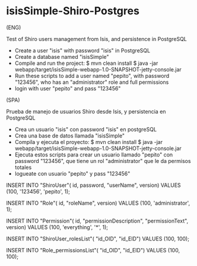 
isisSimple-Shiro-Postgres
=========================

(ENG)

Test of Shiro users management from Isis, and persistence in PostgreSQL

* Create a user "isis" with password "isis" in PostgreSQL
* Create a database named "isisSimple"
* Compile and run the project:
	$ mvn clean install
	$ java -jar webapp/target/isisSimple-webapp-1.0-SNAPSHOT-jetty-console.jar
* Run these scripts to add a user named "pepito", with password "123456", who has an "administrator" role
  and full permissions
* login with user "pepito" and pass "123456"

(SPA)
 
Prueba de manejo de usuarios Shiro desde Isis, y persistencia en PostgreSQL

* Crea un usuario "isis" con password "isis" en postgreSQL
* Crea una base de datos llamada "isisSimple"
* Compila y ejecuta el proyecto:
	$ mvn clean install
	$ java -jar webapp/target/isisSimple-webapp-1.0-SNAPSHOT-jetty-console.jar
* Ejecuta estos scripts para crear un usuario llamado "pepito" con password "123456", que tiene un rol 
  "administrator" que le da permisos totales
* logueate con usuario "pepito" y pass "123456"



INSERT INTO "ShiroUser"(
            id, password, "userName", version)
    VALUES (100, '123456', 'pepito', 1);

INSERT INTO "Role"(
            id, "roleName", version)
    VALUES (100, 'administrator', 1);

INSERT INTO "Permission"(
            id, "permissionDescription", "permissionText", version)
    VALUES (100, 'everything', '*', 1);

INSERT INTO "ShiroUser_rolesList"(
            "id_OID", "id_EID")
    VALUES (100, 100);

INSERT INTO "Role_permissionsList"(
            "id_OID", "id_EID")
    VALUES (100, 100);
